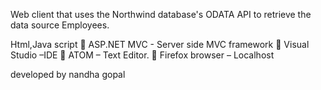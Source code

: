 Web client that uses the Northwind database's ODATA API to retrieve the data source Employees.

Html,Java script  ASP.NET MVC - Server side MVC framework  Visual Studio –IDE  ATOM – Text Editor.  Firefox browser – Localhost

developed by nandha gopal

